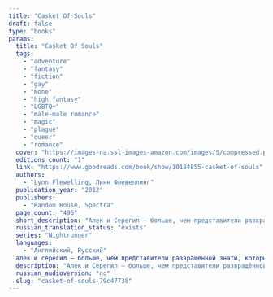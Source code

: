 ```yaml
---
title: "Casket Of Souls"
draft: false
type: "books"
params:
  title: "Casket Of Souls"
  tags:
    - "adventure"
    - "fantasy"
    - "fiction"
    - "gay"
    - "None"
    - "high fantasy"
    - "LGBTQ+"
    - "male-male romance"
    - "magic"
    - "plague"
    - "queer"
    - "romance"
  cover: "https://images-na.ssl-images-amazon.com/images/S/compressed.photo.goodreads.com/books/1388342261i/10184855.jpg"
  editions count: "1"
  link: "https://www.goodreads.com/book/show/10184855-casket-of-souls"
  authors:
    - "Lynn Flewelling, Линн Флевеллинг"
  publication_year: "2012"
  publishers:
    - "Random House, Spectra"
  page_count: "496"
  short_description: "Алек и Серегил — больше, чем представители развращённой знати, которыми они хотят казаться — они служат своей королеве и стране. Но когда они обнаруживают заговор, целью которого является..."
  russian_translation_status: "exists"
  series: "Nightrunner"
  languages:
    - "Английский, Русский"
  алек и серегил — больше, чем представители развращённой знати, которыми они хотят казаться — они служат своей королеве и стране. но когда они обнаруживают заговор, целью которого является настроить королеву форию против принцессы клиа, лояльность двух ночных странников подвергается испытаниям, которых они ещё не знали. даже в лучшие времена королевский двор в римини — это змеиное гнездо, но с неудачно складывающейся войной против пленимара, измены кипят прямо под поверхностью. но это не всё, что несёт угрозу: "загадочная чума идёт по улицам переполненного города, поражая всех от мала до велика. Теперь, когда паника крепнет, а количество жертв растёт, открываются тайны. Серегилу и Алеку предстоит узнать, что заговоры и чуму объединяет одна вещь: лекарство может быть смертоноснее болезни. Любительский перевод"
  description: "Алек и Серегил — больше, чем представители развращённой знати, которыми они хотят казаться — они служат своей королеве и стране. Но когда они обнаруживают заговор, целью которого является настроить королеву Форию против принцессы Клиа, лояльность двух Ночных странников подвергается испытаниям, которых они ещё не знали. Даже в лучшие времена королевский двор в Римини — это змеиное гнездо, но с неудачно складывающейся войной против Пленимара, измены кипят прямо под поверхностью. Но это не всё, что несёт угрозу: загадочная чума идёт по улицам переполненного города, поражая всех от мала до велика. Теперь, когда паника крепнет, а количество жертв растёт, открываются тайны. Серегилу и Алеку предстоит узнать, что заговоры и чуму объединяет одна вещь: лекарство может быть смертоноснее болезни. Любительский перевод"
  russian_audioversion: "no"
  slug: "casket-of-souls-79c47738"
---
```

